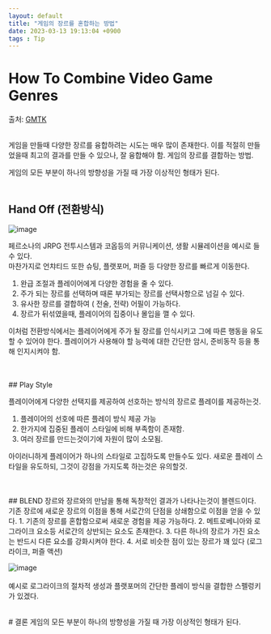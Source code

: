 ```yaml
---
layout: default
title: "게임의 장르를 혼합하는 방법"
date: 2023-03-13 19:13:04 +0900
tags : Tip
---
```


# How To Combine Video Game Genres
출처: [GMTK](https://www.youtube.com/watch?v=H63Bqex1Urs)


<br>
게임을 만들때 다양한 장르를 융합하려는 시도는 매우 많이 존재한다.
이를 적절히 만들었을때 최고의 결과를 만들 수 있으나, 잘 융합해야 함.
게임의 장르를 결합하는 방법.

게임의 모든 부분이 하나의 방향성을 가질 때 가장 이상적인 형태가 된다.
<br>
<br>

## Hand Off (전환방식)

![image](https://user-images.githubusercontent.com/65288322/224676590-2a106238-4046-4e1a-9668-4c1fc6e23177.png)
<br>

페르소나의 JRPG 전투시스템과 코옵등의 커뮤니케이션, 생활 시뮬레이션을 예시로 들 수 있다.
<br> 마찬가지로 언챠티드 또한 슈팅, 플랫포머, 퍼즐 등 다양한 장르를 빠르게 이동한다.

1. 완급 조절과 플레이어에게 다양한 경험을 줄 수 있다.
2. 주가 되는 장르를 선택하며 때론 부가되는 장르를 선택사항으로 넘길 수 있다.
3. 유사한 장르를 결합하여 ( 전술, 전략) 어필이 가능하다.
4. 장르가 뒤섞였을때, 플레이어의 집중이나 몰입을 깰 수 있다.

이처럼 전환방식에서는 플레이어에게 주가 될 장르를 인식시키고 그에 따른 행동을 유도할 수 있어야 한다. 플레이어가 사용해야 할 능력에 대한 간단한 암시, 준비동작 등을 통해 인지시켜야 함.

<br>
<br>
## Play Style

플레이어에게 다양한 선택지를 제공하여 선호하는 방식의 장르로 플레이를 제공하는것.
<br>
1. 플레이어의 선호에 따른 플레이 방식 제공 가능
2. 한가지에 집중된 플레이 스타일에 비해 부족함이 존재함.
3. 여러 장르를 만드는것이기에 자원이 많이 소모됨.

아이러니하게 플레이어가 하나의 스타일로 고집하도록 만들수도 있다. 새로운 플레이 스타일을 유도하되, 그것이 강점을 가지도록 하는것은 유의할것.

<br>
<br>
## BLEND
장르와 장르와의 만남을 통해 독창적인 결과가 나타나는것이 블렌드이다.
<br>
기존 장르에 새로운 장르의 이점을 통해 서로간의 단점을 상쇄함으로 이점을 얻을 수 있다.
1. 기존의 장르를 혼합함으로써 새로운 경험을 제공 가능하다.
2. 메트로베니아와 로그라이크 요소등 서로간의 상반되는 요소도 존재한다.
3. 다른 하나의 장르가 가진 요소는 반드시 다른 요소를 강화시켜야 한다.
4. 서로 비슷한 점이 있는 장르가 꽤 있다 (로그라이크, 퍼즐 액션)

![image](https://user-images.githubusercontent.com/65288322/224672385-5f4883b9-d6a0-4d4d-916a-6ad8e4acd661.png)
<br>
<br>
예시로 로그라이크의 절차적 생성과 플랫포머의 간단한 플레이 방식을 결합한 스펠렁키가 있겠다.

<br>
# 결론
게임의 모든 부분이 하나의 방향성을 가질 때 가장 이상적인 형태가 된다.

<br><br><br>
